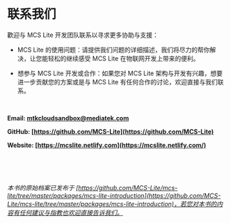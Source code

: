 # 联系我们

歡迎与 MCS Lite 开发团队联系以寻求更多协助与支援：

* MCS Lite 的使用问题：请提供我们问题的详细描述，我们将尽力的帮你解决，让您能轻松的继续感受 MCS Lite 在物联网开发上带来的便利。

* 想参与 MCS Lite 开发或合作：如果您对 MCS Lite 架构与开发有兴趣，想要进一步贡献您的方案或是与 MCS Lite 有任何合作的讨论，欢迎直接与我们联系。 

<br/>

**Email: [mtkcloudsandbox@mediatek.com](mailto:mtkcloudsandbox@mediatek.com)**

**GitHub: [https://github.com/MCS-Lite](https://github.com/MCS-Lite)**

**Website: [https://mcslite.netlify.com](https://mcslite.netlify.com/)**

<br/><br/><br/>


*本书的原始档案已发布于 [https://github.com/MCS-Lite/mcs-lite/tree/master/packages/mcs-lite-introduction](https://github.com/MCS-Lite/mcs-lite/tree/master/packages/mcs-lite-introduction)，若您对本书的内容有任何建议与指教也欢迎直接告诉我们。*